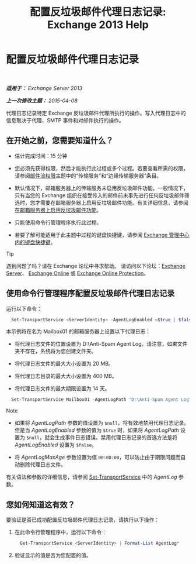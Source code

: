 ﻿---
title: '配置反垃圾邮件代理日志记录: Exchange 2013 Help'
TOCTitle: 配置反垃圾邮件代理日志记录
ms:assetid: df157ca3-ad8e-4302-acbc-5fbb8570c21d
ms:mtpsurl: https://technet.microsoft.com/zh-cn/library/Bb691337(v=EXCHG.150)
ms:contentKeyID: 50491796
ms.date: 01/11/2018
mtps_version: v=EXCHG.150
ms.translationtype: HT
---

# 配置反垃圾邮件代理日志记录

 

_**适用于：** Exchange Server 2013_

_**上一次修改主题：** 2015-04-08_

代理日志记录特定 Exchange 反垃圾邮件代理所执行的操作。写入代理日志中的信息取决于代理、SMTP 事件和对邮件执行的操作。

## 在开始之前，您需要知道什么？

  - 估计完成时间：15 分钟

  - 您必须先获得权限，然后才能执行此过程或多个过程。若要查看所需的权限，请参阅[邮件流权限](mail-flow-permissions-exchange-2013-help.md)主题中的“传输服务”和“边缘传输服务器”条目。

  - 默认情况下，邮箱服务器上的传输服务未启用反垃圾邮件功能。一般情况下，只有当您的 Exchange 组织在接受传入的邮件前未事先进行任何反垃圾邮件筛选时，您才需要在邮箱服务器上启用反垃圾邮件功能。有关详细信息，请参阅[在邮箱服务器上启用反垃圾邮件功能](enable-anti-spam-functionality-on-mailbox-servers-exchange-2013-help.md)。

  - 只能使用命令行管理程序执行此过程。

  - 若要了解可能适用于此主题中过程的键盘快捷键，请参阅 [Exchange 管理中心内的键盘快捷键](keyboard-shortcuts-in-the-exchange-admin-center-exchange-online-protection-help.md)。

> [!TIP]  
> 遇到问题了吗？请在 Exchange 论坛中寻求帮助。 请访问以下论坛：<a href="https://go.microsoft.com/fwlink/p/?linkid=60612">Exchange Server</a>、 <a href="https://go.microsoft.com/fwlink/p/?linkid=267542">Exchange Online</a> 或 <a href="https://go.microsoft.com/fwlink/p/?linkid=285351">Exchange Online Protection</a>。


## 使用命令行管理程序配置反垃圾邮件代理日志记录

运行以下命令：

  ```powershell
    Set-TransportService <ServerIdentity> -AgentLogEnabled <$true | $false> -AgentLogMaxAge <dd.hh:mm:ss> -AgentLogMaxDirectorySize <Size> -AgentLogMaxFileSize <Size> -AgentLogPath <LocalFilePath>
  ```

本示例将在名为 Mailbox01 的邮箱服务器上设置以下代理日志：

  -  将代理日志文件的位置设置为 D:\\Anti-Spam Agent Log。请注意，如果文件夹不存在，系统将为您创建文件夹。

  -  将代理日志文件的最大大小设置为 20 MB。

  -  将代理日志目录的最大大小设置为 400 MB。

  -  将代理日志文件的最大期限设置为 14 天。

<!-- end list -->

  ```powershell
    Set-TransportService Mailbox01 -AgentLogPath "D:\Anti-Spam Agent Log" -AgentLogMaxFileSize 20MB -AgentLogMaxDirectorySize 400MB -AgentLogMaxAge 14.00:00:00
  ```

> [!NOTE]  
> <ul>
> <li><p>如果将 <em>AgentLogPath</em> 参数的值设置为 <code>$null</code>，将有效地禁用代理日志记录。但是当 <em>AgentLogEnabled</em> 参数的值为 <code>$true</code> 时，如果将 <em>AgentLogPath</em> 设置为 <code>$null</code>，就会生成事件日志错误。禁用代理日志记录的首选方法是将 <em>AgentLogEnabled</em> 设置为 <code>$false</code>。</p></li>
> <li><p>将 <em>AgentLogMaxAge</em> 参数设置为值 <code>00:00:00</code>，可以防止由于期限问题而自动删除代理日志文件。</p></li>
> </ul>


有关语法和参数的详细信息，请参阅 [Set-TransportService](https://technet.microsoft.com/zh-cn/library/jj215682\(v=exchg.150\)) 中的 *AgentLog* 参数。

## 您如何知道这有效？

要验证是否已成功配置反垃圾邮件代理日志记录，请执行以下操作：

1.  在此命令行管理程序中，运行以下命令：

    ```powershell 
      Get-TransportService <ServerIdentity> | Format-List AgentLog*
    ```
    
2.  验证显示的值是否为您配置的值。

